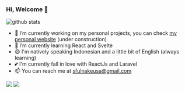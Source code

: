### Hi, Welcome 👋

![github stats](https://github-readme-stats.vercel.app/api?username=nakeusa12&show_icons=true&theme=tokyo-night&count_private=true&hide_border=true)

- 🔭 I’m currently working on my personal projects, you can check <a href="https://sfullnakeusa.space/">my personal website</a> (under construction) 
- 🌱 I’m currently learning React and Svelte
- 😄 I'm natively speaking Indonesian and a little bit of English (always learning) 
- 💕 I'm currently fall in love with ReactJs and Laravel 
- 📫 You can reach me at sfulnakeusa@gmail.com

<span><img src="https://github-readme-stats.vercel.app/api?username=nakeusa12&show_icons=true&theme=tokyonight&count_private=true&hide_border=true" /></span>
<span><img src="https://github-readme-stats.vercel.app/api/top-langs/?username=nakeusa12&layout=compact&theme=tokyonight&hide_border=true" /></span>
<!-- - ⚡ Excited to create open-source projects -->
